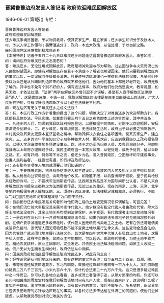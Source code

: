 ### 晋冀鲁豫边府发言人答记者  政府欢迎难民回解放区

1946-06-01
第1版()
专栏：

    晋冀鲁豫边府发言人答记者
    政府欢迎难民回解放区
    还乡难民家境贫苦者，予以物资救济，使其安家生产，建立家务；还乡学生知识分子及技术人材，予以入学工作便利；畏罪潜逃分子，政府一本宽大政策，从轻处理，予以自新之路。
    痛斥国民党区诬蔑我阻挠难民还乡                  
    【本报特讯】记者于五月二十九日以难民还乡问题走访晋冀鲁豫边区政府发言人，承答如次：
    问：请问边府对难民还乡之态度若何？
    答：难民还乡，无论过境或回解放区，政府是竭诚欢迎与尽力帮助。过去因战争与灾荒而流亡的人民都盼望回来，即使有对解放区存在若干不满或不了解者也希望回来。他们只要看到解放区内的事实以后，一切误解与怀疑都会消失。只要遵守边区法律也一样得到法律的保障，希望他们不要以为自己是从外面回到边区来的政府就不相信他们，因为他们基本上都是好老百姓，政府是很了解的。其中也不免有个别不好的人，偶有违法情事，政府对他们也仍然是宽大，教育说服，如果无效，才依法处理。“法律”两字在解放区外曾引起不少误解，甚至有人宣传解放区法律即是“杀人”，这是故意诬蔑，不值一驳，我敢说解放区的法律是在民主自由基础上的法律，广大人民所拥护的，只有汉奸与法西斯才会以为这些法律是不利的。
    问：现在边区有无关于难民还乡之成文法规？
    答：有，本区行政工作方针着重的提出了这个问题，明确决定了对难民还乡的欢迎帮助方针。各区都有具体办法，早已实施。如冀南行署三月十五日之布告即本上述方针而定，其中共五条：一、凡还乡的人们，均须到我县区政府报告登记，以便根据不同情形，分别予以欢迎照顾，安抚救济或介绍职业。二、还乡难民，有家境贫苦，无法维持生活的，政府当予以必要之物质救济，本村民众及其亲友更要本互济互救之精神，帮助其解决衣食住之各项困难，使其安家生产，建立家务。三、还乡的青年学生知识分子及各种技术人材，更所欢迎，应该到我县级以上政府报名登记，以便入学深造或参加各项建设事业。四、还乡之伪军伪组织人员，及畏罪潜逃分子，应即到我县级以上政府办理悔过手续，我民主政府当一本宽大政策，从轻处理，或免予处罚，给以自新之路。五、如有奸细、特务等不肖之徒，借还乡为名，混入晋冀南区、企图破坏和平建设事业，危害人民利益者，一经查觉有据，即行押送政府法办。
    问：还有那些事项在入境前就须要让他们知道的？
    答：一，不要携带武器，抗日战争结束进入和平建设后，解放区内人民及机关人员不得保存武器，私人枪枝向公安局登记，由政府给价收买。如隐匿不报，以后查出即予没收，至于民兵枪枝系经政府许可。二，不要携带法西斯宣传品。法西斯宣传品是不为国际间所公认者，不是凡来自非解放区的书报杂志都称之为法西斯宣传品，无论过去的重庆，现在的南京、上海、天津、北平等地的书报很多进入解放区的。三，须遵行边区法律、如法律规定减租减息，必须执行，不能以“我在国民党地区没有减租减息”为由而不执行。
    问：目前部分还乡难民所最关切者即为他们流亡后的土地变更情况怎样调解法，可否见答？
    答：在他们流亡前大多指定其亲属邻家作代管人，绝少数没有指定代管人者由政府代管。除大汉奸土地依法没收外，其余土地关系均受到法律保护，未予变更。有代管理者土地之变动情况有二：一是边府在三七年十一月颁布减租减息法令后，如果仍旧违法多收租子甚至依旧超额外剥削，在佃户要求减租退还多收佃租时，该代管人因无粮而出卖地主之土地。还有在依法清理债务或清算负担时，该代管人因无现粮现款不能不变卖土地以履行法律义务。这些变动全是合法的，因为代管财产就必须代地主履行法律义务。其次是在四年灾荒中代管人有私自出卖土地者，这属于私人买卖，政府不负责任，如原业主不同意时，可以起诉。由政府代管者，为使土地不致荒芜，租给农民耕种，原业主回家时，完全发还。并依照土地法解决租佃问题。如原主人收回土地，佃户无以为生而发生纠纷时，政府依法从中调解。
    问：国民党政府统治区盛传解放区阻挠难民还乡，对此有何意见？
    答：好在谣言是从他们地区传来的。我有这样的事实告诉你：载至五月二十四日，自湘、陕、鲁、豫等省道经解放区返冀东，东北的同胞，直接经过邯郸市者即有一百九十九人。我们资助医约路费二万八千三百元，小米九百六十斤，综计约合法币二十九万六千元。这只是很多路过难民中之一件而已。你可以到各地方去看看，返乡或流亡者洛绎于途，从那方面来的均有。你还可以去问问如冀南的周龙堂村在我们初解放该地时只有几户人家，现在已百余户了，这说明什么呢？事实胜于雄辩，国民党统治区的谣传，自有其另外的意义，我们不屑多论。所希望的，新闻界同志应该多把政府的方针与边区现在的事实，以各种方法多传达给在外流亡的同胞们，使他们去掉疑虑，以帮助我党尽到对流亡难民的责任。
